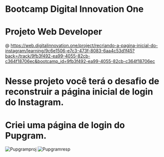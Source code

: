 # Bootcamp Digital Innovation One
# Projeto Web Developer
@ https://web.digitalinnovation.one/project/recriando-a-pagina-inicial-do-instagram/learning/9c6e1506-e7c3-473f-8083-6aa4c53d1f45?back=/track/9fb3f492-ea99-4055-82cb-c364f18706ec&bootcamp_id=9fb3f492-ea99-4055-82cb-c364f18706ec
# Nesse projeto você terá o desafio de reconstruir a página inicial de login do Instagram.
# Criei uma página de login do Pupgram.
![Pupgramproj](https://user-images.githubusercontent.com/7409421/119279955-2f56ad00-bc05-11eb-9aa0-8683c31e89b0.png)
![Pupgramresp](https://user-images.githubusercontent.com/7409421/119279996-88bedc00-bc05-11eb-8448-89ce98e68d63.png)
